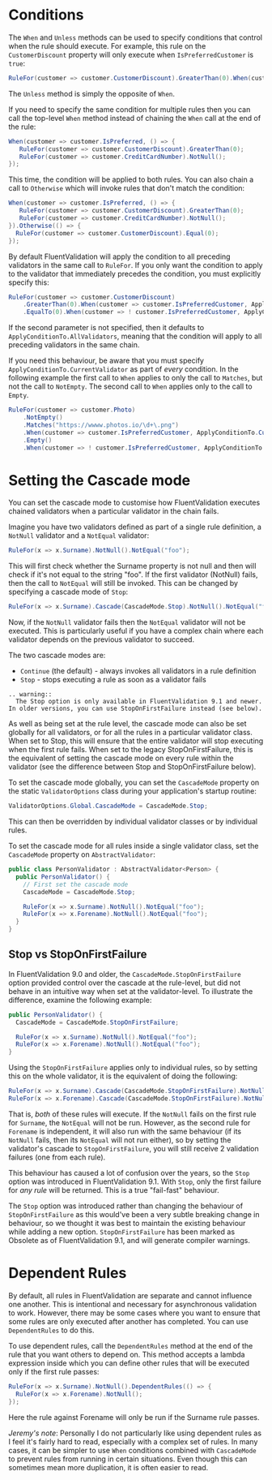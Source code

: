# Conditions

The `When` and `Unless` methods can be used to specify conditions that control when the rule should execute. For example, this rule on the `CustomerDiscount` property will only execute when `IsPreferredCustomer` is `true`:

```csharp
RuleFor(customer => customer.CustomerDiscount).GreaterThan(0).When(customer => customer.IsPreferredCustomer);
```

The `Unless` method is simply the opposite of `When`.

If you need to specify the same condition for multiple rules then you can call the top-level `When` method instead of chaining the `When` call at the end of the rule:

```csharp
When(customer => customer.IsPreferred, () => {
   RuleFor(customer => customer.CustomerDiscount).GreaterThan(0);
   RuleFor(customer => customer.CreditCardNumber).NotNull();
});
```

This time, the condition will be applied to both rules. You can also chain a call to `Otherwise` which will invoke rules that don't match the condition:

```csharp
When(customer => customer.IsPreferred, () => {
   RuleFor(customer => customer.CustomerDiscount).GreaterThan(0);
   RuleFor(customer => customer.CreditCardNumber).NotNull();
}).Otherwise(() => {
  RuleFor(customer => customer.CustomerDiscount).Equal(0);
});
```

By default FluentValidation will apply the condition to all preceding validators in the same call to `RuleFor`. If you only want the condition to apply to the validator that immediately precedes the condition, you must explicitly specify this:

```csharp
RuleFor(customer => customer.CustomerDiscount)
    .GreaterThan(0).When(customer => customer.IsPreferredCustomer, ApplyConditionTo.CurrentValidator)
    .EqualTo(0).When(customer => ! customer.IsPreferredCustomer, ApplyConditionTo.CurrentValidator);
```

If the second parameter is not specified, then it defaults to `ApplyConditionTo.AllValidators`, meaning that the condition will apply to all preceding validators in the same chain.

If you need this behaviour, be aware that you must specify `ApplyConditionTo.CurrentValidator` as part of *every* condition. In the following example the first call to `When` applies to only the call to `Matches`, but not the call to `NotEmpty`. The second call to `When` applies only to the call to `Empty`.

```csharp
RuleFor(customer => customer.Photo)
    .NotEmpty()
    .Matches("https://wwww.photos.io/\d+\.png")
    .When(customer => customer.IsPreferredCustomer, ApplyConditionTo.CurrentValidator)
    .Empty()
    .When(customer => ! customer.IsPreferredCustomer, ApplyConditionTo.CurrentValidator);
```


# Setting the Cascade mode

You can set the cascade mode to customise how FluentValidation executes chained validators when a particular validator in the chain fails.

Imagine you have two validators defined as part of a single rule definition, a `NotNull` validator and a `NotEqual` validator:

```csharp
RuleFor(x => x.Surname).NotNull().NotEqual("foo");
```

This will first check whether the Surname property is not null and then will check if it's not equal to the string "foo". If the first validator (NotNull) fails, then the call to `NotEqual` will still be invoked. This can be changed by specifying a cascade mode of `Stop`:

```csharp
RuleFor(x => x.Surname).Cascade(CascadeMode.Stop).NotNull().NotEqual("foo");
```

Now, if the `NotNull` validator fails then the `NotEqual` validator will not be executed. This is particularly useful if you have a complex chain where each validator depends on the previous validator to succeed.

The two cascade modes are:
- `Continue` (the default) - always invokes all validators in a rule definition
- `Stop` - stops executing a rule as soon as a validator fails

```eval_rst
.. warning::
  The Stop option is only available in FluentValidation 9.1 and newer. In older versions, you can use StopOnFirstFailure instead (see below).
```

As well as being set at the rule level, the cascade mode can also be set globally for all validators, or for all the rules in a particular validator class. When set to Stop, this will ensure that the entire validator will stop executing when the first rule fails. When set to the legacy StopOnFirstFailure, this is the equivalent of setting the cascade mode on every rule within the validator (see the difference between Stop and StopOnFirstFailure below).

To set the cascade mode globally, you can set the `CascadeMode` property on the static `ValidatorOptions` class during your application's startup routine:

```csharp
ValidatorOptions.Global.CascadeMode = CascadeMode.Stop;
```

This can then be overridden by individual validator classes or by individual rules.

To set the cascade mode for all rules inside a single validator class, set the `CascadeMode` property on `AbstractValidator`:

```csharp
public class PersonValidator : AbstractValidator<Person> {
  public PersonValidator() {
    // First set the cascade mode
    CascadeMode = CascadeMode.Stop;

    RuleFor(x => x.Surname).NotNull().NotEqual("foo");
    RuleFor(x => x.Forename).NotNull().NotEqual("foo");
  }
}
```

## Stop vs StopOnFirstFailure

In FluentValidation 9.0 and older, the `CascadeMode.StopOnFirstFailure` option provided control over the cascade at the rule-level, but did not behave in an intuitive way when set at the validator-level. To illustrate the difference, examine the following example:

```csharp
public PersonValidator() {
  CascadeMode = CascadeMode.StopOnFirstFailure;

  RuleFor(x => x.Surname).NotNull().NotEqual("foo");
  RuleFor(x => x.Forename).NotNull().NotEqual("foo");
}
```

Using the `StopOnFirstFailure` applies only to individual rules, so by setting this on the whole validator, it is the equivalent of doing the following:

```csharp
RuleFor(x => x.Surname).Cascade(CascadeMode.StopOnFirstFailure).NotNull().NotEqual("foo");
RuleFor(x => x.Forename).Cascade(CascadeMode.StopOnFirstFailure).NotNull().NotEqual("foo");
```

That is, *both* of these rules will execute. If the `NotNull` fails on the first rule for `Surname`, the `NotEqual` will not be run. However, as the second rule for `Forename` is independent, it will also run with the same behaviour (if its `NotNull` fails, then its `NotEqual` will not run either), so by setting the validator's cascade to `StopOnFirstFailure`, you will still receive 2 validation failures (one from each rule).

This behaviour has caused a lot of confusion over the years, so the `Stop` option was introduced in FluentValidation 9.1. With `Stop`, only the first failure for *any rule* will be returned. This is a true "fail-fast" behaviour.

The `Stop` option was introduced rather than changing the behaviour of `StopOnFirstFailure` as this would've been a very subtle breaking change in behaviour, so we thought it was best to maintain the existing behaviour while adding a new option. `StopOnFirstFailure` has been marked as Obsolete as of FluentValidation 9.1, and will generate compiler warnings.

# Dependent Rules

By default, all rules in FluentValidation are separate and cannot influence one another. This is intentional and necessary for asynchronous validation to work. However, there may be some cases where you want to ensure that some rules are only executed after another has completed. You can use `DependentRules` to do this.

To use dependent rules, call the `DependentRules` method at the end of the rule that you want others to depend on. This method accepts a lambda expression inside which you can define other rules that will be executed only if the first rule passes:

```csharp
RuleFor(x => x.Surname).NotNull().DependentRules(() => {
  RuleFor(x => x.Forename).NotNull();
});
```

Here the rule against Forename will only be run if the Surname rule passes.

_Jeremy's note_: Personally I do not particularly like using dependent rules as I feel it's fairly hard to read, especially with a complex set of rules. In many cases, it can be simpler to use `When` conditions combined with `CascadeMode` to prevent rules from running in certain situations. Even though this can sometimes mean more duplication, it is often easier to read.
